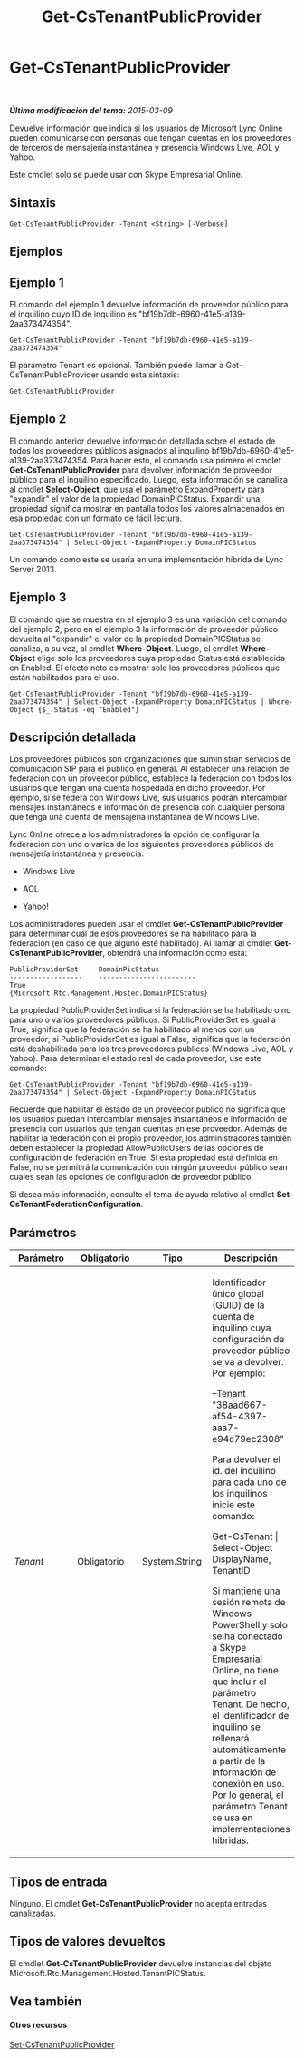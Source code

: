 ﻿---
title: Get-CsTenantPublicProvider
TOCTitle: Get-CsTenantPublicProvider
ms:assetid: 0d949ec2-206d-4979-a3be-a5578ae93ed3
ms:mtpsurl: https://technet.microsoft.com/es-es/library/JJ994016(v=OCS.15)
ms:contentKeyID: 52061592
ms.date: 01/07/2017
mtps_version: v=OCS.15
ms.translationtype: HT
---

# Get-CsTenantPublicProvider

 

_**Última modificación del tema:** 2015-03-09_

Devuelve información que indica si los usuarios de Microsoft Lync Online pueden comunicarse con personas que tengan cuentas en los proveedores de terceros de mensajería instantánea y presencia Windows Live, AOL y Yahoo.

Este cmdlet solo se puede usar con Skype Empresarial Online.

## Sintaxis

    Get-CsTenantPublicProvider -Tenant <String> [-Verbose]

## Ejemplos

## Ejemplo 1

El comando del ejemplo 1 devuelve información de proveedor público para el inquilino cuyo ID de inquilino es "bf19b7db-6960-41e5-a139-2aa373474354".

    Get-CsTenantPublicProvider -Tenant "bf19b7db-6960-41e5-a139-2aa373474354"

El parámetro Tenant es opcional. También puede llamar a Get-CsTenantPublicProvider usando esta sintaxis:

    Get-CsTenantPublicProvider

## Ejemplo 2

El comando anterior devuelve información detallada sobre el estado de todos los proveedores públicos asignados al inquilino bf19b7db-6960-41e5-a139-2aa373474354. Para hacer esto, el comando usa primero el cmdlet **Get-CsTenantPublicProvider** para devolver información de proveedor público para el inquilino especificado. Luego, esta información se canaliza al cmdlet **Select-Object**, que usa el parámetro ExpandProperty para "expandir" el valor de la propiedad DomainPICStatus. Expandir una propiedad significa mostrar en pantalla todos los valores almacenados en esa propiedad con un formato de fácil lectura.

    Get-CsTenantPublicProvider -Tenant "bf19b7db-6960-41e5-a139-2aa373474354" | Select-Object -ExpandProperty DomainPICStatus

Un comando como este se usaría en una implementación híbrida de Lync Server 2013.

## Ejemplo 3

El comando que se muestra en el ejemplo 3 es una variación del comando del ejemplo 2, pero en el ejemplo 3 la información de proveedor público devuelta al "expandir" el valor de la propiedad DomainPICStatus se canaliza, a su vez, al cmdlet **Where-Object**. Luego, el cmdlet **Where-Object** elige solo los proveedores cuya propiedad Status está establecida en Enabled. El efecto neto es mostrar solo los proveedores públicos que están habilitados para el uso.

    Get-CsTenantPublicProvider -Tenant "bf19b7db-6960-41e5-a139-2aa373474354" | Select-Object -ExpandProperty DomainPICStatus | Where-Object {$_.Status -eq "Enabled"}

## Descripción detallada

Los proveedores públicos son organizaciones que suministran servicios de comunicación SIP para el público en general. Al establecer una relación de federación con un proveedor público, establece la federación con todos los usuarios que tengan una cuenta hospedada en dicho proveedor. Por ejemplo, si se federa con Windows Live, sus usuarios podrán intercambiar mensajes instantáneos e información de presencia con cualquier persona que tenga una cuenta de mensajería instantánea de Windows Live.

Lync Online ofrece a los administradores la opción de configurar la federación con uno o varios de los siguientes proveedores públicos de mensajería instantánea y presencia:

  - Windows Live

  - AOL

  - Yahoo\!

Los administradores pueden usar el cmdlet **Get-CsTenantPublicProvider** para determinar cuál de esos proveedores se ha habilitado para la federación (en caso de que alguno esté habilitado). Al llamar al cmdlet **Get-CsTenantPublicProvider**, obtendrá una información como esta:

    PublicProviderSet     DomainPicStatus
    ------------------    ------------------------
    True                  {Microsoft.Rtc.Management.Hosted.DomainPICStatus}

La propiedad PublicProviderSet indica si la federación se ha habilitado o no para uno o varios proveedores públicos. Si PublicProviderSet es igual a True, significa que la federación se ha habilitado al menos con un proveedor; si PublicProviderSet es igual a False, significa que la federación está deshabilitada para los tres proveedores públicos (Windows Live, AOL y Yahoo). Para determinar el estado real de cada proveedor, use este comando:

    Get-CsTenantPublicProvider -Tenant "bf19b7db-6960-41e5-a139-2aa373474354" | Select-Object -ExpandProperty DomainPICStatus

Recuerde que habilitar el estado de un proveedor público no significa que los usuarios puedan intercambiar mensajes instantáneos e información de presencia con usuarios que tengan cuentas en ese proveedor. Además de habilitar la federación con el propio proveedor, los administradores también deben establecer la propiedad AllowPublicUsers de las opciones de configuración de federación en True. Si esta propiedad está definida en False, no se permitirá la comunicación con ningún proveedor público sean cuales sean las opciones de configuración de proveedor público.

Si desea más información, consulte el tema de ayuda relativo al cmdlet **Set-CsTenantFederationConfiguration**.

## Parámetros


<table>
<colgroup>
<col style="width: 25%" />
<col style="width: 25%" />
<col style="width: 25%" />
<col style="width: 25%" />
</colgroup>
<thead>
<tr class="header">
<th>Parámetro</th>
<th>Obligatorio</th>
<th>Tipo</th>
<th>Descripción</th>
</tr>
</thead>
<tbody>
<tr class="odd">
<td><p><em>Tenant</em></p></td>
<td><p>Obligatorio</p></td>
<td><p>System.String</p></td>
<td><p>Identificador único global (GUID) de la cuenta de inquilino cuya configuración de proveedor público se va a devolver. Por ejemplo:</p>
<p>–Tenant &quot;38aad667-af54-4397-aaa7-e94c79ec2308&quot;</p>
<p>Para devolver el id. del inquilino para cada uno de los inquilinos inicie este comando:</p>
<p>Get-CsTenant | Select-Object DisplayName, TenantID</p>
<p>Si mantiene una sesión remota de Windows PowerShell y solo se ha conectado a Skype Empresarial Online, no tiene que incluir el parámetro Tenant. De hecho, el identificador de inquilino se rellenará automáticamente a partir de la información de conexión en uso. Por lo general, el parámetro Tenant se usa en implementaciones híbridas.</p></td>
</tr>
</tbody>
</table>


## Tipos de entrada

Ninguno. El cmdlet **Get-CsTenantPublicProvider** no acepta entradas canalizadas.

## Tipos de valores devueltos

El cmdlet **Get-CsTenantPublicProvider** devuelve instancias del objeto Microsoft.Rtc.Management.Hosted.TenantPICStatus.

## Vea también

#### Otros recursos

[Set-CsTenantPublicProvider](set-cstenantpublicprovider.md)

